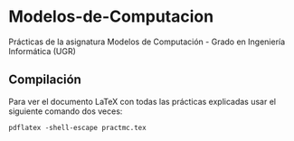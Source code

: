 # Modelos-de-Computacion
Prácticas de la asignatura Modelos de Computación - Grado en Ingeniería Informática (UGR)

## Compilación
Para ver el documento LaTeX con todas las prácticas explicadas usar el siguiente comando dos veces:

```
pdflatex -shell-escape practmc.tex
```
